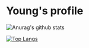 # Young's profile

![Anurag's github stats](https://github-readme-stats.vercel.app/api?username=Young727TW&show_icons=true&theme=radical)

[![Top Langs](https://github-readme-stats.vercel.app/api/top-langs/?username=Young727TW)](https://github.com/anuraghazra/github-readme-stats)
